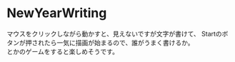 # NewYearWriting
マウスをクリックしながら動かすと、見えないですが文字が書けて、
Startのボタンが押されたら一気に描画が始まるので、誰がうまく書けるか。  
とかのゲームをすると楽しめそうです。
